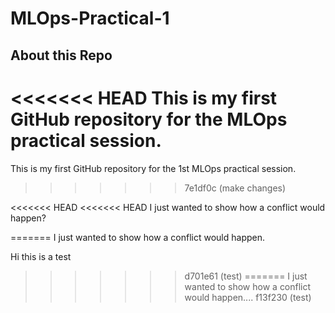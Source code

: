 # MLOps-Practical-1

## About this Repo
<<<<<<< HEAD
This is my first GitHub repository for the MLOps practical session.
=======
This is my first GitHub repository for the 1st MLOps practical session.
>>>>>>> 7e1df0c (make changes)

<<<<<<< HEAD
<<<<<<< HEAD
I just wanted to show how a conflict would happen?


=======
I just wanted to show how a conflict would happen.

Hi this is a test
>>>>>>> d701e61 (test)
=======
I just wanted to show how a conflict would happen....
>>>>>>> f13f230 (test)
